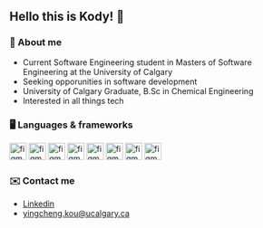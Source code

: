 ## Hello this is Kody! 👋



### 🧑 About me
- Current Software Engineering student in Masters of Software Engineering at the University of Calgary
- Seeking opporunities in software development
- University of Calgary Graduate, B.Sc in Chemical Engineering
- Interested in all things tech


### 🖥️ Languages & frameworks
 <p align="left"> 


<img src="https://www.vectorlogo.zone/logos/java/java-icon.svg" alt="figma" width="30" height="30"/> 
<img src="https://www.vectorlogo.zone/logos/springio/springio-icon.svg" alt="figma" width="30" height="30"/> 
<img src="https://www.vectorlogo.zone/logos/python/python-icon.svg" alt="figma" width="30" height="30"/>

<img src="https://www.vectorlogo.zone/logos/w3_html5/w3_html5-icon.svg" alt="figma" width="30" height="30"/> 
<img src="https://www.vectorlogo.zone/logos/w3_css/w3_css-icon.svg" alt="figma" width="30" height="30"/> 
<img src="https://upload.vectorlogo.zone/logos/javascript/images/239ec8a4-163e-4792-83b6-3f6d96911757.svg" alt="figma" width="30" height="30"/> 
<img src="https://www.vectorlogo.zone/logos/nodejs/nodejs-icon.svg" alt="figma" width="30" height="30"/> 
<img src="https://www.vectorlogo.zone/logos/reactjs/reactjs-icon.svg" alt="figma" width="30" height="30"/> 
  
  



### ✉️ Contact me 
- [Linkedin](https://www.linkedin.com/in/kody-yingcheng-kou-097042180/ "Linkedin")
- yingcheng.kou@ucalgary.ca

